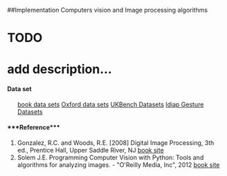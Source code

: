 ##Implementation Computers vision and Image processing algorithms
# TODO
# add description...
<div>
<h4>Data set</h4>
<ul>
 <a href="programmingcomputervision.com">book data sets</a>
 <a href="https://www.robots.ox.ac.uk/~vgg/data/">Oxford data sets</a>
 <a href="archive.org/details/ukbench">UKBench Datasets</a>
 <a href="www.idiap.ch/resource/gestures">Idiap Gesture Datasets</a>
</ul>
</div>

<div>
<h4>***Reference***</h4>
<ol>
    <li>Gonzalez, R.C. and Woods, R.E. [2008] Digital Image Processing, 3th ed., Prentice Hall, Upper Saddle River, NJ <a href="www.imageprocessingplace.com">book site</a></li>
    <li>Solem J.E. Programming Computer Vision with Python: Tools and algorithms for analyzing images. - "O'Reilly Media, Inc", 2012 <a href="programmingcomputervision.com">book site</a></li>
</ol>
</div>
